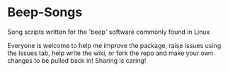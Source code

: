 # Beep-Songs

Song scripts written for the 'beep' software commonly found in Linux

Everyone is welcome to help me improve the package, raise issues using the Issues tab, help write the wiki, or fork the repo and make your own changes to be pulled back in! Sharing is caring!
